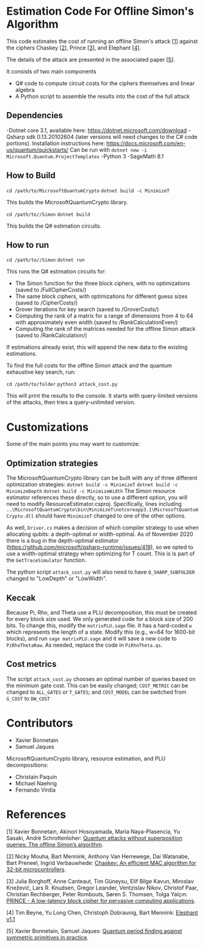# Estimation Code For Offline Simon's Algorithm

This code estimates the cost of running an offline Simon's attack \[[1](#user-content-1)\] against the ciphers Chaskey \[[2](#user-content-2)\], Prince \[[3](#user-content-3)\], and Elephant \[[4](#user-content-4)\].

The details of the attack are presented in the associated paper \[[5](#user-content-5)\].

It consists of two main components
- Q# code to compute circuit costs for the ciphers themselves and linear algebra
- A Python script to assemble the results into the cost of the full attack

## Dependencies

-Dotnet core 3.1, available here: https://dotnet.microsoft.com/download
-Qsharp sdk 0.13.20102604 (later versions will need changes to the C# code portions). Installation instructions here: https://docs.microsoft.com/en-us/quantum/quickstarts/ Can be run with
   `dotnet new -i Microsoft.Quantum.ProjectTemplates`
-Python 3 
-SageMath 8.1

## How to Build

`cd /path/to/MicrosoftQuantumCrypto`
`dotnet build -c MinimizeT`

This builds the MicrosoftQuantumCrypto library.

`cd /path/to//Simon`
`dotnet build`

This builds the Q# estimation circuits.

## How to run

`cd /path/to//Simon`
`dotnet run`

This runs the Q# estimation circuits for:
- The Simon function for the three block ciphers, with no optimizations (saved to /FullCipherCosts/)
- The same block ciphers, with optimizations for different guess sizes (saved to /CipherCosts/)
- Grover iterations for key search (saved to /GroverCosts/)
- Computing the rank of a matrix for a range of dimensions from 4 to 64 with approximately even width (saved to /RankCalculationEven/)
- Computing the rank of the matrices needed for the offline Simon attack (saved to /RankCalculation/)

If estimations already exist, this will append the new data to the existing estimations.

To find the full costs for the offline Simon attack and the quantum exhaustive key search, run:

`cd /path/to/folder`
`python3 attack_cost.py`

This will print the results to the console. It starts with query-limited versions of the attacks, then tries a query-unlimited version.

# Customizations
Some of the main points you may want to customize:

## Optimization strategies
The MicrosoftQuantumCrypto library can be built with any of three different optimization strategies:
`dotnet build -c MinimizeT`
`dotnet build -c MinimizeDepth`
`dotnet build -c MinimizeWidth`
The Simon resource estimator references these directly, so to use a different option, you will need to modify ResourceEstimator.csproj. Specifically, lines including
`..\MicrosoftQuantumCrypto\bin\MinimizeT\netcoreapp3.1\MicrosoftQuantumCrypto.dll`
should have `MinimizeT` changed to one of the other options.

As well, `Driver.cs` makes a decision of which compiler strategy to use when allocating qubits: a depth-optimal or width-optimal. As of November 2020 there is a bug in the depth-optimal estimator (https://github.com/microsoft/qsharp-runtime/issues/419), so we opted to use a width-optimal strategy when optimizing for T count. This is is part of the `GetTraceSimulator` function.

The python script `attack_cost.py` will also need to have `Q_SHARP_SUBFOLDER` changed to "LowDepth" or "LowWidth".

## Keccak
Because Pi, Rho, and Theta use a PLU decomposition, this must be created for every block size used. We only generated code for a block size of 200 bits. To change this, modify the `matrixPLU.sage` file. It has a hard-coded `w` which represents the length of a state. Modify this (e.g., w=64 for 1600-bit blocks), and run `sage matrixPLU.sage` and it will save a new code to `PiRhoThetaRaw`. As needed, replace the code in `PiRhoTheta.qs`. 

## Cost metrics
The script `attack_cost.py` chooses an optimal number of queries based on the minimum gate cost. This can be easily changed; `COST_METRIC` can be changed to `ALL_GATES` or `T_GATES`; and `COST_MODEL` can be switched from `G_COST` to `DW_COST`

# Contributors

- Xavier Bonnetain
- Samuel Jaques

MicrosoftQuantumCrypto library, resource estimation, and PLU decompositions:

- Christain Paquin
- Michael Naehrig
- Fernando Virdia

# References

<a name="1"></a>\[1\] Xavier Bonnetain, Akinori Hosoyamada, María Naya-Plasencia, Yu Sasaki, André Schrottenloher: 
[Quantum attacks without superposition queries: The offline Simon’s algorithm](https://eprint.iacr.org/2019/614).

<a name="2"></a>\[2\] Nicky Mouha, Bart Mennink, Anthony Van Herrewege, Dai Watanabe, Bart Preneel, Ingrid Verbauwhede: 
[Chaskey: An efficient MAC algorithm for 32-bit microcontrollers](https://eprint.iacr.org/2014/386).

<a name="3"></a>\[3\] Julia Borghoff, Anne Canteaut, Tim Güneysu, Elif Bilge Kavun, Miroslav Knežević, Lars R. Knudsen, Gregor Leander, Ventzislav Nikov, Christof Paar, Christian Rechberger, Peter Rombouts, Søren S. Thomsen, Tolga Yalçın:
[PRINCE - A low-latency block cipher for pervasive computing applications](https://eprint.iacr.org/2012/529).

<a name="4"></a>\[4\] Tim Beyne, Yu Long Chen, Christoph Dobraunig, Bart Mennink:
[Elephant v1.1](https://csrc.nist.gov/CSRC/media/Projects/lightweight-cryptography/documents/round-2/spec-doc-rnd2/elephant-spec-round2.pdf)

<a name="5"></a>\[5\] Xavier Bonnetain, Samuel Jaques:
[Quantum period finding against symmetric primitives in practice](https://eprint.iacr.org/2020/1418).
 
